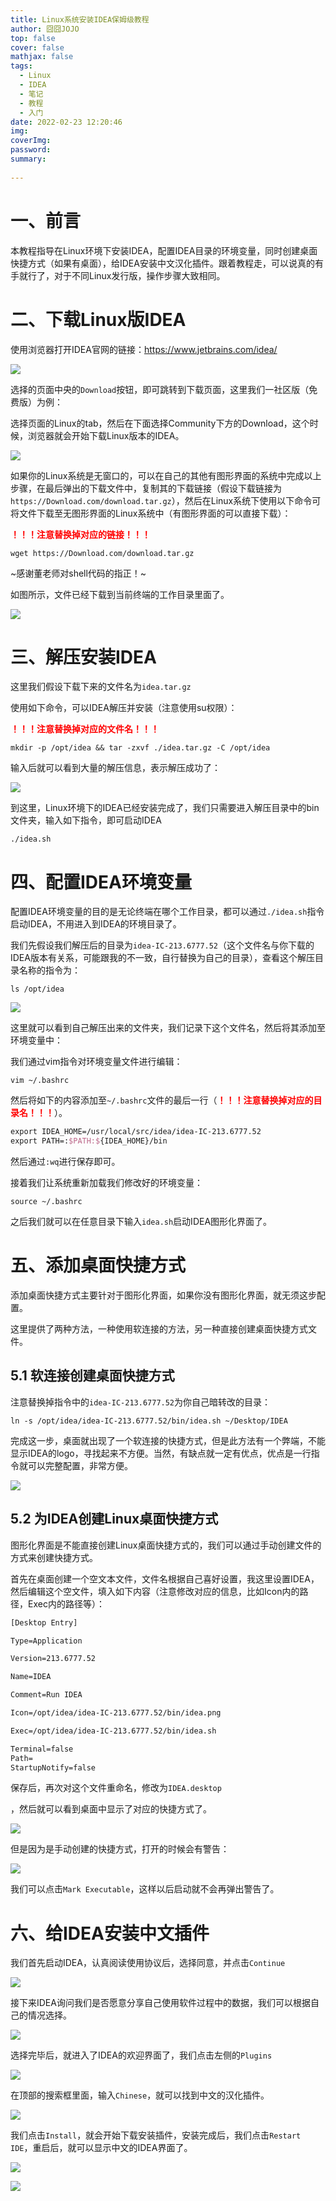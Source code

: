 ```yaml
---
title: Linux系统安装IDEA保姆级教程
author: 囧囧JOJO
top: false
cover: false
mathjax: false
tags:
  - Linux
  - IDEA
  - 笔记
  - 教程
  - 入门
date: 2022-02-23 12:20:46
img:
coverImg:
password:
summary:
 
---
```

# 一、前言

本教程指导在Linux环境下安装IDEA，配置IDEA目录的环境变量，同时创建桌面快捷方式（如果有桌面），给IDEA安装中文汉化插件。跟着教程走，可以说真的有手就行了，对于不同Linux发行版，操作步骤大致相同。

# 二、下载Linux版IDEA

使用浏览器打开IDEA官网的链接：https://www.jetbrains.com/idea/

![](/assets/images/rtbmdk9d8/1645590057782.png)

选择的页面中央的`Download`按钮，即可跳转到下载页面，这里我们一社区版（免费版）为例：

选择页面的Linux的tab，然后在下面选择Community下方的Download，这个时候，浏览器就会开始下载Linux版本的IDEA。

![](/assets/images/rtbmdk9d8/1645590078005.png)

如果你的Linux系统是无窗口的，可以在自己的其他有图形界面的系统中完成以上步骤，在最后弹出的下载文件中，复制其的下载链接（假设下载链接为`https://Download.com/download.tar.gz`），然后在Linux系统下使用以下命令可将文件下载至无图形界面的Linux系统中（有图形界面的可以直接下载）：

<b><font color='red'>！！！注意替换掉对应的链接！！！</font></b>

```shell
wget https://Download.com/download.tar.gz
```
~感谢董老师对shell代码的指正！~

如图所示，文件已经下载到当前终端的工作目录里面了。

![](/assets/images/rtbmdk9d8/1645590090948.png)

# 三、解压安装IDEA

这里我们假设下载下来的文件名为`idea.tar.gz`

使用如下命令，可以IDEA解压并安装（注意使用su权限）：

<b><font color='red'>！！！注意替换掉对应的文件名！！！</font></b>

```shell
mkdir -p /opt/idea && tar -zxvf ./idea.tar.gz -C /opt/idea
```

输入后就可以看到大量的解压信息，表示解压成功了：


![](/assets/images/rtbmdk9d8/1645590109171.png)

到这里，Linux环境下的IDEA已经安装完成了，我们只需要进入解压目录中的bin文件夹，输入如下指令，即可启动IDEA

```shell
./idea.sh
```



# 四、配置IDEA环境变量

配置IDEA环境变量的目的是无论终端在哪个工作目录，都可以通过`./idea.sh`指令启动IDEA，不用进入到IDEA的环境目录了。

我们先假设我们解压后的目录为`idea-IC-213.6777.52`（这个文件名与你下载的IDEA版本有关系，可能跟我的不一致，自行替换为自己的目录），查看这个解压目录名称的指令为：

```shell
ls /opt/idea
```

![](/assets/images/rtbmdk9d8/1645590125478.png)

这里就可以看到自己解压出来的文件夹，我们记录下这个文件名，然后将其添加至环境变量中：

我们通过vim指令对环境变量文件进行编辑：

```shell
vim ~/.bashrc
```

然后将如下的内容添加至`~/.bashrc`文件的最后一行（<b><font color='red'>！！！注意替换掉对应的目录名！！！</font></b>）。

```tex
export IDEA_HOME=/usr/local/src/idea/idea-IC-213.6777.52
export PATH=:$PATH:${IDEA_HOME}/bin
```

然后通过`:wq`进行保存即可。

接着我们让系统重新加载我们修改好的环境变量：

```shell
source ~/.bashrc
```

之后我们就可以在任意目录下输入`idea.sh`启动IDEA图形化界面了。

# 五、添加桌面快捷方式

添加桌面快捷方式主要针对于图形化界面，如果你没有图形化界面，就无须这步配置。

这里提供了两种方法，一种使用软连接的方法，另一种直接创建桌面快捷方式文件。

## 5.1 软连接创建桌面快捷方式

注意替换掉指令中的`idea-IC-213.6777.52`为你自己暗转改的目录：

```shell
ln -s /opt/idea/idea-IC-213.6777.52/bin/idea.sh ~/Desktop/IDEA
```

完成这一步，桌面就出现了一个软连接的快捷方式，但是此方法有一个弊端，不能显示IDEA的logo，寻找起来不方便。当然，有缺点就一定有优点，优点是一行指令就可以完整配置，非常方便。

![](/assets/images/rtbmdk9d8/1645590145562.png)

## 5.2 为IDEA创建Linux桌面快捷方式

图形化界面是不能直接创建Linux桌面快捷方式的，我们可以通过手动创建文件的方式来创建快捷方式。

首先在桌面创建一个空文本文件，文件名根据自己喜好设置，我这里设置IDEA，然后编辑这个空文件，填入如下内容（注意修改对应的信息，比如Icon内的路径，Exec内的路径等）：

```tex
[Desktop Entry]

Type=Application

Version=213.6777.52

Name=IDEA

Comment=Run IDEA

Icon=/opt/idea/idea-IC-213.6777.52/bin/idea.png

Exec=/opt/idea/idea-IC-213.6777.52/bin/idea.sh

Terminal=false
Path=
StartupNotify=false
```

保存后，再次对这个文件重命名，修改为`IDEA.desktop`

，然后就可以看到桌面中显示了对应的快捷方式了。

![](/assets/images/rtbmdk9d8/1645590160880.png)

但是因为是手动创建的快捷方式，打开的时候会有警告：

![](/assets/images/rtbmdk9d8/1645590174527.png)

我们可以点击`Mark Executable`，这样以后启动就不会再弹出警告了。

# 六、给IDEA安装中文插件

我们首先启动IDEA，认真阅读使用协议后，选择同意，并点击`Continue`


![](/assets/images/rtbmdk9d8/1645590184787.png)

接下来IDEA询问我们是否愿意分享自己使用软件过程中的数据，我们可以根据自己的情况选择。

![](/assets/images/rtbmdk9d8/1645590198882.png)

选择完毕后，就进入了IDEA的欢迎界面了，我们点击左侧的`Plugins`

![](/assets/images/rtbmdk9d8/1645590209014.png)

在顶部的搜索框里面，输入`Chinese`，就可以找到中文的汉化插件。

![](/assets/images/rtbmdk9d8/1645590223245.png)

我们点击`Install`，就会开始下载安装插件，安装完成后，我们点击`Restart IDE`，重启后，就可以显示中文的IDEA界面了。

![](/assets/images/rtbmdk9d8/1645590234682.png)

![](/assets/images/rtbmdk9d8/1645590246132.png)
